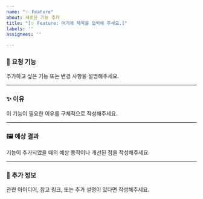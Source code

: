 ```yaml
---
name: "✨ Feature"
about: 새로운 기능 추가
title: "[✨ Feature: 여기에 제목을 입력해 주세요.]"
labels: ''
assignees: ''

---
```


### 🚀 요청 기능
추가하고 싶은 기능 또는 변경 사항을 설명해주세요.

---

### ✨ 이유
이 기능이 필요한 이유를 구체적으로 작성해주세요.

---

### 🖼️ 예상 결과
기능이 추가되었을 때의 예상 동작이나 개선된 점을 작성해주세요.

---

### 📜 추가 정보
관련 아이디어, 참고 링크, 또는 추가 설명이 있다면 작성해주세요.